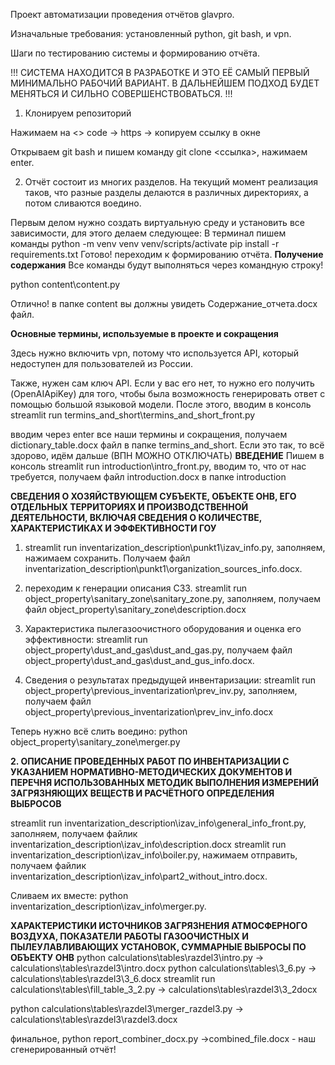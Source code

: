 Проект автоматизации проведения отчётов glavpro.

Изначальные требования: установленный python, git bash, и vpn.

Шаги по тестированию системы и формированию отчёта.

!!! СИСТЕМА НАХОДИТСЯ В РАЗРАБОТКЕ И ЭТО ЕЁ САМЫЙ ПЕРВЫЙ МИНИМАЛЬНО РАБОЧИЙ ВАРИАНТ.
    В ДАЛЬНЕЙШЕМ ПОДХОД БУДЕТ МЕНЯТЬСЯ И СИЛЬНО СОВЕРШЕНСТВОВАТЬСЯ. !!!

1. Клонируем репозиторий 

Нажимаем на <> code -> https -> копируем ссылку в окне

Открываем git bash и пишем команду git clone <ссылка>, нажимаем enter.

2. Отчёт состоит из многих разделов. На текущий момент реализация таков, что разные разделы делаются в различных директориях, а потом сливаются воедино.

Первым делом нужно создать виртуальную среду и установить все зависимости, для этого делаем следующее:
В терминал пишем команды
python -m venv venv
venv/scripts/activate
pip install -r requirements.txt
Готово! переходим к формированию отчёта.
**Получение содержания**
Все команды будут выполняться через командную строку!

python content\content.py

Отлично! в папке content вы должны увидеть Содержание_отчета.docx файл.

**Основные термины, используемые в проекте и сокращения**

Здесь нужно включить vpn, потому что используется API, который недоступен для пользователей из России.

Также, нужен сам ключ API. Если у вас его нет, то нужно его получить (OpenAIApiKey) для того, чтобы была возможность генерировать ответ с помощью большой языковой модели.
После этого, вводим в консоль
streamlit run termins_and_short\termins_and_short_front.py

вводим через enter все наши термины и сокращения, получаем dictionary_table.docx файл в папке termins_and_short. Если это так, то всё здорово, идём дальше
(ВПН МОЖНО ОТКЛЮЧАТЬ)
**ВВЕДЕНИЕ**
Пишем в консоль streamlit run introduction\intro_front.py, вводим то, что от нас требуется, получаем файл introduction.docx в папке introduction

**СВЕДЕНИЯ О ХОЗЯЙСТВУЮЩЕМ СУБЪЕКТЕ, ОБЪЕКТЕ ОНВ, ЕГО ОТДЕЛЬНЫХ ТЕРРИТОРИЯХ И ПРОИЗВОДСТВЕННОЙ ДЕЯТЕЛЬНОСТИ, ВКЛЮЧАЯ СВЕДЕНИЯ О КОЛИЧЕСТВЕ, ХАРАКТЕРИСТИКАХ И ЭФФЕКТИВНОСТИ ГОУ**

1) streamlit run inventarization_description\punkt1\izav_info.py, заполняем, нажимаем сохранить. Получаем файл inventarization_description\punkt1\organization_sources_info.docx.

2) переходим к генерации описания СЗЗ. streamlit run object_property\sanitary_zone\sanitary_zone.py, заполняем, получаем файл object_property\sanitary_zone\description.docx

3) Характеристика пылегазоочистного оборудования и оценка его эффективности: streamlit run object_property\dust_and_gas\dust_and_gas.py, получаем файл object_property\dust_and_gas\dust_and_gus_info.docx.

4)  Сведения о результатах предыдущей инвентаризации: streamlit run object_property\previous_inventarization\prev_inv.py, заполняем, получаем файл object_property\previous_inventarization\prev_inv_info.docx

Теперь нужно всё слить воедино: python object_property\sanitary_zone\merger.py

**2. ОПИСАНИЕ ПРОВЕДЕННЫХ РАБОТ ПО ИНВЕНТАРИЗАЦИИ С УКАЗАНИЕМ НОРМАТИВНО-МЕТОДИЧЕСКИХ ДОКУМЕНТОВ И ПЕРЕЧНЯ ИСПОЛЬЗОВАННЫХ МЕТОДИК ВЫПОЛНЕНИЯ ИЗМЕРЕНИЙ ЗАГРЯЗНЯЮЩИХ ВЕЩЕСТВ И РАСЧЁТНОГО ОПРЕДЕЛЕНИЯ ВЫБРОСОВ**

streamlit run inventarization_description\izav_info\general_info_front.py, заполняем, получаем файлик inventarization_description\izav_info\description.docx
streamlit run inventarization_description\izav_info\boiler.py, нажимаем отправить, получаем файлик inventarization_description\izav_info\part2_without_intro.docx.

Сливаем их вместе: python inventarization_description\izav_info\merger.py.

**ХАРАКТЕРИСТИКИ ИСТОЧНИКОВ ЗАГРЯЗНЕНИЯ АТМОСФЕРНОГО ВОЗДУХА, ПОКАЗАТЕЛИ РАБОТЫ ГАЗООЧИСТНЫХ И ПЫЛЕУЛАВЛИВАЮЩИХ УСТАНОВОК, СУММАРНЫЕ ВЫБРОСЫ ПО ОБЪЕКТУ ОНВ**
python calculations\tables\razdel3\intro.py -> calculations\tables\razdel3\intro.docx
python calculations\tables\3_6.py -> calculations\tables\razdel3\3_6.docx
streamlit run calculations\tables\fill_table_3_2.py -> calculations\tables\razdel3\3_2docx

python calculations\tables\razdel3\merger_razdel3.py -> calculations\tables\razdel3\razdel3.docx

финальное, python report_combiner_docx.py ->combined_file.docx - наш сгенерированный отчёт!
